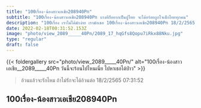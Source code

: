 ```yaml
---
title: "100เรื่อง-น้องสาวเอเชีย208940Pn"
subtitle: "100เรื่อง-น้องสาวเอเชีย208940Pn บางทีก็อยากเป็นปูไทย จะได้อร่อยถูกใจเด็กไทยทุกคน"
description: "100เรื่อง เราไม่ได้มักง่าย เรามักเธอ 100เรื่อง-น้องสาวเอเชีย208940Pn 18/2/2565 07:31:52"
date: 2022-02-18T00:31:52.153Z
image: "photo/view_2089_____40Pn/2089_17_hqGfs8Qopu7iRkx88Nku.jpg"
type: "regular"
draft: false
---
```


{{< foldergallery src="photo/view_2089_____40Pn/" alt="100เรื่อง-น้องสาวเอเชีย__2089_____40Pn วันนี้จะร้อนไปไหนเนี่ย ไปหาเธอได้ป่าว" >}}


> อ้วนแล้วจะรักไหม ถ้าไม่รักจะได้อ้วนต่อ 18/2/2565 07:31:52

## 100เรื่อง-น้องสาวเอเชีย208940Pn
